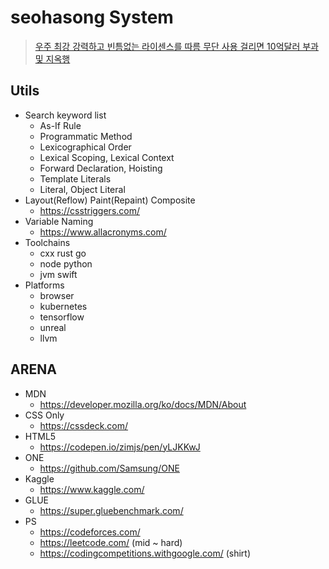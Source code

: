 # seohasong System
> [우주 최강 강력하고 빈틈없는 라이센스를 따름 무단 사용 걸리면 10억달러 부과 및 지옥행](http://www.bloter.net/archives/209318)

## Utils
- Search keyword list
	- As-If Rule
    - Programmatic Method
    - Lexicographical Order
    - Lexical Scoping, Lexical Context
    - Forward Declaration, Hoisting
    - Template Literals
    - Literal, Object Literal
- Layout(Reflow) Paint(Repaint) Composite
    - https://csstriggers.com/
- Variable Naming
    - https://www.allacronyms.com/
- Toolchains
	- cxx rust go
    - node python
    - jvm swift
- Platforms
    - browser
    - kubernetes
    - tensorflow
    - unreal
    - llvm

## ARENA
- MDN
	- https://developer.mozilla.org/ko/docs/MDN/About
- CSS Only 
    - https://cssdeck.com/
- HTML5
    - https://codepen.io/zimjs/pen/yLJKKwJ
- ONE
    - https://github.com/Samsung/ONE
- Kaggle
    - https://www.kaggle.com/
- GLUE
    - https://super.gluebenchmark.com/
- PS
    - https://codeforces.com/
    - https://leetcode.com/ (mid ~ hard)
    - https://codingcompetitions.withgoogle.com/ (shirt)
